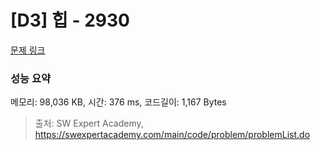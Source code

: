 # [D3] 힙 - 2930 

[문제 링크](https://swexpertacademy.com/main/code/problem/problemDetail.do?contestProbId=AV-Tj7ya3jYDFAXr) 

### 성능 요약

메모리: 98,036 KB, 시간: 376 ms, 코드길이: 1,167 Bytes



> 출처: SW Expert Academy, https://swexpertacademy.com/main/code/problem/problemList.do